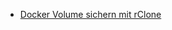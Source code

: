 + [Docker Volume sichern mit rClone](https://github.com/guggenbergerME/linux_codes/blob/main/Programme/Rclone/Readme.md)
